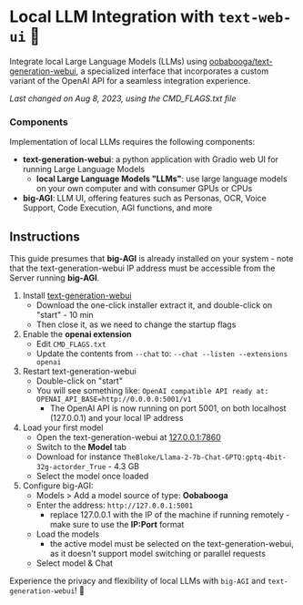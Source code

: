 # Local LLM Integration with `text-web-ui` :llama:

Integrate local Large Language Models (LLMs) using
[oobabooga/text-generation-webui](https://github.com/oobabooga/text-generation-webui),
a specialized interface that incorporates a custom variant of the OpenAI API for a seamless integration experience.

_Last changed on Aug 8, 2023, using the CMD_FLAGS.txt file_

### Components

Implementation of local LLMs requires the following components:

* **text-generation-webui**: a python application with Gradio web UI for running Large Language Models
    * **local Large Language Models "LLMs"**: use large language models on your own computer and with consumer GPUs or CPUs
* **big-AGI**: LLM UI, offering features such as Personas, OCR, Voice Support, Code Execution, AGI functions, and more

## Instructions

This guide presumes that **big-AGI** is already installed on your system - note that the text-generation-webui IP
address must be accessible from the Server running **big-AGI**.

1. Install [text-generation-webui](https://github.com/oobabooga/text-generation-webui#Installation)
    - Download the one-click installer extract it, and double-click on "start" - 10 min
    - Then close it, as we need to change the startup flags
2. Enable the **openai extension**
    - Edit `CMD_FLAGS.txt`
    - Update the contents from `--chat` to: `--chat --listen --extensions openai`
3. Restart text-generation-webui
    - Double-click on "start"
    - You will see something like: `OpenAI compatible API ready at: OPENAI_API_BASE=http://0.0.0.0:5001/v1`
        - The OpenAI API is now running on port 5001, on both localhost (127.0.0.1) and your local IP address
4. Load your first model
    - Open the text-generation-webui at [127.0.0.1:7860](http://127.0.0.1:7860/)
    - Switch to the **Model** tab
    - Download for instance `TheBloke/Llama-2-7b-Chat-GPTQ:gptq-4bit-32g-actorder_True` - 4.3 GB
    - Select the model once loaded
5. Configure big-AGI:
    - Models > Add a model source of type: **Oobabooga**
    - Enter the address: `http://127.0.0.1:5001`
        - replace 127.0.0.1 with the IP of the machine if running remotely - make sure to use the **IP:Port** format
    - Load the models
        - the active model must be selected on the text-generation-webui, as it doesn't support model switching or parallel requests
    - Select model & Chat

Experience the privacy and flexibility of local LLMs with `big-AGI` and `text-generation-webui`! :tada:
